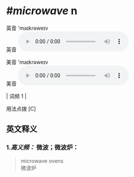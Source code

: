 # ***\#microwave*** n
英音 'maɪkrəweɪv  
英音
<audio src="./media/microwave-B.aac" controls="controls"></audio>

美音 'maɪkrəweɪv  
美音
<audio src="./media/microwave.aac" controls="controls"></audio>



| 词频 1 |  

用法点拨  [C]

英文释义
---
### 1.*高义频：* **微波；微波炉：**  

 > microwave ovens   
 > 微波炉    


